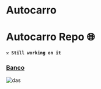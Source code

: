 # Autocarro

# Autocarro Repo 🌐

**`⚒️ Still working on it `**<br>
### <a href="https://github.com/rafael17cordeiro/Autocarro">Banco</a>


![das](https://user-images.githubusercontent.com/59150464/232928094-756f6aee-ef0e-40b7-902b-d594a70ac019.jpg)
